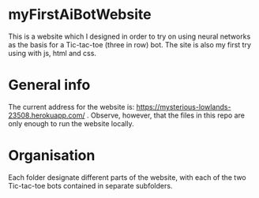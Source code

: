 # myFirstAiBotWebsite
This is a website which I designed in order to try on using neural networks as the basis for a Tic-tac-toe (three in row) bot. The site is also my first try using with js, html and css.

# General info
The current address for the website is: https://mysterious-lowlands-23508.herokuapp.com/ .
Observe, however, that the files in this repo are only enough to run the website locally.

# Organisation
Each folder designate different parts of the website, with each of the two Tic-tac-toe bots contained in separate subfolders.
